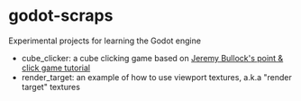 # godot-scraps
Experimental projects for learning the Godot engine

* cube_clicker: a cube clicking game based on [Jeremy Bullock's point & click game tutorial](https://www.youtube.com/watch?v=M3lkGGqnHPQ)
* render_target: an example of how to use viewport textures, a.k.a "render target" textures
